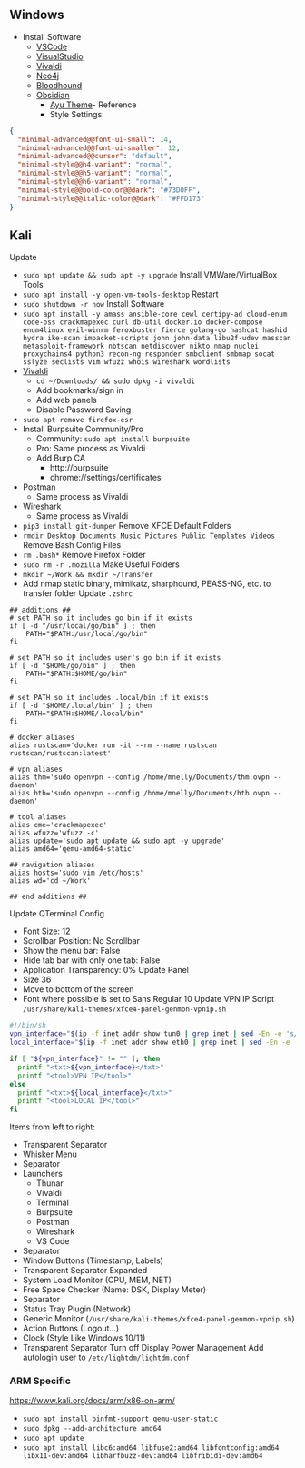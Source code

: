 ## Windows
- Install Software
	- [VSCode](https://code.visualstudio.com/download)
	- [VisualStudio](https://visualstudio.microsoft.com/downloads/)
	- [Vivaldi](https://vivaldi.com/download/)
	- [Neo4j](https://neo4j.com)
	- [Bloodhound](https://github.com/BloodHoundAD/BloodHound/releases)
	- [Obsidian](https://obsidian.md/download)
		- [Ayu Theme](https://github.com/ayu-theme/ayu-colors)- Reference
		- Style Settings:
```json
{
  "minimal-advanced@@font-ui-small": 14,
  "minimal-advanced@@font-ui-smaller": 12,
  "minimal-advanced@@cursor": "default",
  "minimal-style@@h4-variant": "normal",
  "minimal-style@@h5-variant": "normal",
  "minimal-style@@h6-variant": "normal",
  "minimal-style@@bold-color@@dark": "#73D0FF",
  "minimal-style@@italic-color@@dark": "#FFD173"
}
```
## Kali
Update
- `sudo apt update && sudo apt -y upgrade`
Install VMWare/VirtualBox Tools
- `sudo apt install -y open-vm-tools-desktop` 
Restart
- `sudo shutdown -r now`
Install Software
- `sudo apt install -y amass ansible-core cewl certipy-ad cloud-enum code-oss crackmapexec curl db-util docker.io docker-compose enum4linux evil-winrm feroxbuster fierce golang-go hashcat hashid hydra ike-scan impacket-scripts john john-data libu2f-udev masscan metasploit-framework nbtscan netdiscover nikto nmap nuclei proxychains4 python3 recon-ng responder smbclient smbmap socat sslyze seclists vim wfuzz whois wireshark wordlists`
- [Vivaldi](https://vivaldi.com/download/)
	- `cd ~/Downloads/ && sudo dpkg -i vivaldi`
	- Add bookmarks/sign in
	- Add web panels
	- Disable Password Saving
- `sudo apt remove firefox-esr`
- Install Burpsuite Community/Pro
	- Community: `sudo apt install burpsuite`
	- Pro: Same process as Vivaldi
	- Add Burp CA
		- http://burpsuite
		- chrome://settings/certificates
- Postman
	- Same process as Vivaldi
- Wireshark
	- Same process as Vivaldi
- `pip3 install git-dumper`
Remove XFCE Default Folders
- `rmdir Desktop Documents Music Pictures Public Templates Videos`
Remove Bash Config Files
- `rm .bash*`
Remove Firefox Folder
- `sudo rm -r .mozilla`
Make Useful Folders
- `mkdir ~/Work && mkdir ~/Transfer`
- Add nmap static binary, mimikatz, sharphound, PEASS-NG, etc. to transfer folder
Update `.zshrc`
```shell
## additions ##
# set PATH so it includes go bin if it exists
if [ -d "/usr/local/go/bin" ] ; then
    PATH="$PATH:/usr/local/go/bin"
fi

# set PATH so it includes user's go bin if it exists
if [ -d "$HOME/go/bin" ] ; then
    PATH="$PATH:$HOME/go/bin"
fi

# set PATH so it includes .local/bin if it exists
if [ -d "$HOME/.local/bin" ] ; then
    PATH="$PATH:$HOME/.local/bin"
fi

# docker aliases
alias rustscan='docker run -it --rm --name rustscan rustscan/rustscan:latest'

# vpn aliases
alias thm='sudo openvpn --config /home/mnelly/Documents/thm.ovpn --daemon'
alias htb='sudo openvpn --config /home/mnelly/Documents/htb.ovpn --daemon'

# tool aliases
alias cme='crackmapexec'
alias wfuzz='wfuzz -c'
alias update='sudo apt update && sudo apt -y upgrade'
alias amd64='qemu-amd64-static'

## navigation aliases
alias hosts='sudo vim /etc/hosts'
alias wd='cd ~/Work'

## end additions ##
```
Update QTerminal Config
- Font Size: 12
- Scrollbar Position: No Scrollbar
- Show the menu bar: False
- Hide tab bar with only one tab: False
- Application Transparency: 0%
Update Panel
- Size 36
- Move to bottom of the screen
- Font where possible is set to Sans Regular 10
Update VPN IP Script
`/usr/share/kali-themes/xfce4-panel-genmon-vpnip.sh`
```sh
#!/bin/sh
vpn_interface="$(ip -f inet addr show tun0 | grep inet | sed -En -e 's/.*inet ([0-9.]+).*/\1/p')"
local_interface="$(ip -f inet addr show eth0 | grep inet | sed -En -e 's/.*inet ([0-9.]+).*/\1/p')"

if [ "${vpn_interface}" != "" ]; then
  printf "<txt>${vpn_interface}</txt>"
  printf "<tool>VPN IP</tool>"
else
  printf "<txt>${local_interface}</txt>"
  printf "<tool>LOCAL IP</tool>"
fi
```
Items from left to right:
- Transparent Separator
- Whisker Menu
- Separator
- Launchers
	- Thunar
	- Vivaldi
	- Terminal
	- Burpsuite
	- Postman
	- Wireshark
	- VS Code
- Separator
- Window Buttons (Timestamp, Labels)
- Transparent Separator Expanded
- System Load Monitor (CPU, MEM, NET)
- Free Space Checker (Name: DSK, Display Meter)
- Separator
- Status Tray Plugin (Network)
- Generic Monitor (`/usr/share/kali-themes/xfce4-panel-genmon-vpnip.sh`)
- Action Buttons (Logout...)
- Clock (Style Like Windows 10/11)
- Transparent Separator
Turn off Display Power Management
Add autologin user to `/etc/lightdm/lightdm.conf`
### ARM Specific
https://www.kali.org/docs/arm/x86-on-arm/
- `sudo apt install binfmt-support qemu-user-static`
- `sudo dpkg --add-architecture amd64`
- `sudo apt update`
- `sudo apt install libc6:amd64 libfuse2:amd64 libfontconfig:amd64 libx11-dev:amd64 libharfbuzz-dev:amd64 libfribidi-dev:amd64`